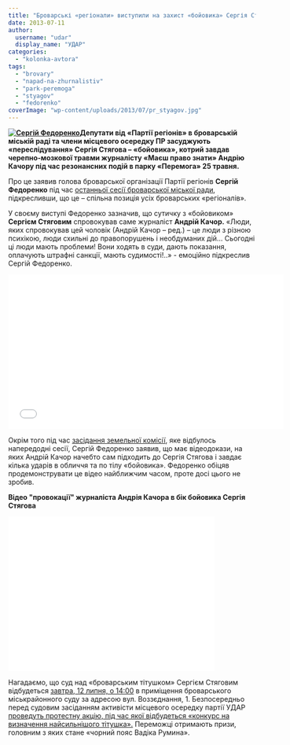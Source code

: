 ```yaml
---
title: "Броварські «регіонали» виступили на захист «бойовика» Сергія Стягова - ВІДЕО"
date: 2013-07-11
author: 
  username: "udar"
  display_name: "УДАР"
categories: 
  - "kolonka-avtora"
tags: 
  - "brovary"
  - "napad-na-zhurnalistiv"
  - "park-peremoga"
  - "styagov"
  - "fedorenko"
coverImage: "wp-content/uploads/2013/07/pr_styagov.jpg"
---
```


**[![](https://mpz.brovary.org/wp-content/uploads/2013/07/DSC_1465.jpg "Сергій Федоренко")](https://mpz.brovary.org/wp-content/uploads/2013/07/DSC_1465.jpg)Депутати від «Партії регіонів» в броварській міській раді та члени місцевого осередку ПР засуджують «переслідування» Сергія Стягова – «бойовика», котрий завдав черепно-мозкової травми журналісту «Маєш право знати» Андрію Качору під час резонансних подій в парку «Перемога» 25 травня.**

Про це заявив голова броварської організації Партії регіонів **Сергій Федоренко** під час [останньої сесії броварської міської ради](https://mpz.brovary.org/znovu-za-stare-brovarski-deputati-namagalis-zaboroniti-zyomku-sesiyi-miskradi/), підкресливши, що це – спільна позиція усіх броварських «регіоналів».

У своєму виступі Федоренко зазначив, що сутичку з «бойовиком» **Сергієм Стяговим** спровокував саме журналіст **Андрій Качор.** «Люди, яких спровокував цей чоловік (Андрій Качор – ред.) – це люди з різною психікою, люди схильні до правопорушень і необдуманих дій… Сьогодні ці люди мають проблеми! Вони ходять в суди, дають показання, оплачують штрафні санкції, мають судимості!..» - емоційно підкреслив Сергій Федоренко.

<iframe src="//www.youtube.com/embed/0KaDC_gD1UA" height="315" width="560" allowfullscreen frameborder="0"></iframe>

Окрім того під час [засідання земельної комісії](https://mpz.brovary.org/brovarski-deputati-znovu-ne-hochut-v-kameru/https://mpz.brovary.org/brovarski-deputati-znovu-ne-hochut-v-kameru/), яке відбулось напередодні сесії, Сергій Федоренко заявив, що має відеодокази, на яких Андрій Качор начебто сам підходить до Сергія Стягова і завдає кілька ударів в обличчя та по тілу «бойовика». Федоренко обіцяв продемонструвати це відео найближчим часом, проте досі цього не зробив.

**Відео "провокації" журналіста Андрія Качора в бік бойовика Сергія Стягова**

<iframe src="//www.youtube.com/embed/vViSfB1i38k" height="315" width="420" allowfullscreen frameborder="0"></iframe>

Нагадаємо, що суд над «броварським тітушком» Сергієм Стяговим відбудеться [завтра, 12 липня, о 14:00](https://mpz.brovary.org/brovarskogo-titushka-styagova-suditimut-za-napad-na-zhurnalista-12-lipnya/) в приміщення броварського міськрайонного суду за адресою вул. Воззєднання, 1. Безпосередньо перед судовим засіданням активісти місцевого осередку партії УДАР [проведуть протестну акцію, під час якої відбудеться «конкурс на визначення найсильнішого тітушка».](https://mpz.brovary.org/u-brovarah-vidbudetsya-konkurs-na-krashhogo-titushka/) Переможці отримають призи, головним з яких стане «чорний пояс Вадіка Румина».
